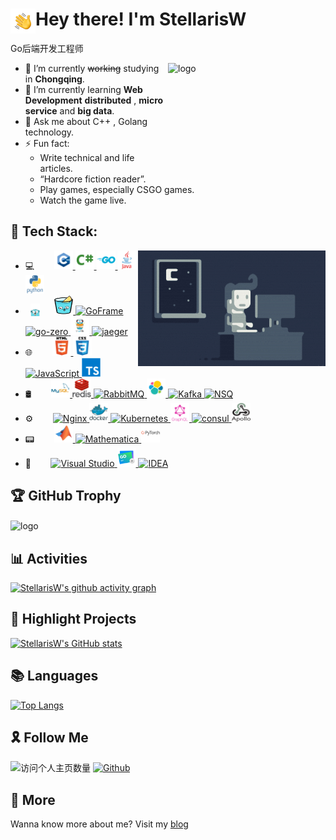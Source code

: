 
# Hey there! I'm StellarisW <img alt="Night Coding" src="./assets/Hand-Wave.gif" width='40' align="left"/>

Go后端开发工程师

<img src="https://github-readme-stats.vercel.app/api?username=stellarisw&show_icons=true" alt="logo" height="160" align="right" width="50%" />

- 🔭 I’m currently ~~working~~ studying in **Chongqing**.
- 🌱 I’m currently learning **Web Development** **distributed** , **micro service** and **big data**.
- 💬 Ask me about C++ , Golang technology.
- ⚡ Fun fact: 
  - Write technical and life articles.
  - “Hardcore fiction reader”.
  - Play games, especially CSGO games.
  - Watch the game live.



## 🚀 Tech Stack:
- 💻 &nbsp;&nbsp;&nbsp;&nbsp;&nbsp;&nbsp;
  <a href="https://www.cplusplus.com/" target="_blank">
    <img src="https://raw.githubusercontent.com/edent/SuperTinyIcons/master/images/svg/cplusplus.svg"
         alt="C++"
         alt="aws" width="30" height="30"/>
  </a>
  <a href="https://en.wikipedia.org/wiki/C_Sharp_(programming_language)" target="_blank">
    <img src="https://raw.githubusercontent.com/vscode-icons/vscode-icons/master/icons/file_type_csharp.svg "
         alt="C#"
         width="30"
         height="30"/>
  </a>
  <a href="https://go.dev/" target="_blank">
    <img src="https://raw.githubusercontent.com/devicons/devicon/master/icons/go/go-original-wordmark.svg"
         alt="go"
         width="30"
         height="30">
  </a>
  <img alt="Night Coding" src="https://raw.githubusercontent.com/stellarisw/stellarisw/master/assets/Night-Coding.gif" align="right"/>
  <a href="https://www.java.com/" target="_blank">
    <img src="https://raw.githubusercontent.com/devicons/devicon/master/icons/java/java-original-wordmark.svg"
         alt="Java"
         width="30"
         height="30">
  </a>
    <a href="https://www.python.org/" target="_blank">
    <img src="https://raw.githubusercontent.com/devicons/devicon/master/icons/python/python-original-wordmark.svg"
         alt="Python"
         alt="aws" width="30" height="30"/>
  </a>
- <img src="assets/gopher.png" height=20px width=15px style="position:relative;top: 3px;left: 8px"> &nbsp;&nbsp;&nbsp;&nbsp;&nbsp;&nbsp;
  <a href="https://github.com/gin-gonic/gin" target="_blank">
    <img src="https://raw.githubusercontent.com/gin-gonic/logo/master/color.png"
        alt="gin-gonic"
        alt="aws" width="30" height="30"/>
  </a>
    <a href="https://github.com/gogf/gf" target="_blank">
    <img src="https://goframe.org/statics/image/gf-head-large.png"
        alt="GoFrame"
        alt="aws" width="30" height="30"/>
  </a>
    <a href="https://github.com/zeromicro/go-zero" target="_blank">
    <img src="https://raw.githubusercontent.com/zeromicro/zero-doc/main/doc/images/go-zero.png"
        alt="go-zero"
        alt="aws" width="30" height="30"/>
  </a>
    <a href="https://github.com/traefik/traefik" target="_blank">
    <img src="https://raw.githubusercontent.com/traefik/traefik/master/docs/content/assets/img/traefik.logo.png"
        alt="traefik"
        alt="aws" width="30" height="30"/>
  </a>
    <a href="https://github.com/jaegertracing/jaeger" target="_blank">
    <img src="https://www.jaegertracing.io/img/jaeger-vector.svg"
        alt="jaeger"
        alt="aws" width="30" height="30"/>
  </a>
- 🌐 &nbsp;&nbsp;&nbsp;&nbsp;&nbsp;&nbsp;
  <a href="https://www.w3schools.com/html/" target="_blank">
    <img src="https://raw.githubusercontent.com/devicons/devicon/master/icons/html5/html5-original-wordmark.svg"
       alt="HTML5"
       width="30"
       height="30">
  </a>
  <a href="https://www.w3schools.com/css/" target="_blank">
   <img src="https://raw.githubusercontent.com/devicons/devicon/master/icons/css3/css3-original-wordmark.svg"
       alt="CSS3"
       width="30"
       height="30">
  </a>
  <a href="https://www.javascript.com/" target="_blank">
   <img src="https://www.vectorlogo.zone/logos/javascript/javascript-vertical.svg"
       alt="JavaScript"
       width="30"
       height="30">
  </a>
   <a href="https://www.typescriptlang.org/" target="_blank">
   <img src="https://raw.githubusercontent.com/devicons/devicon/master/icons/typescript/typescript-original.svg"
       alt="TypeScript"
       width="30"
       height="30">
  </a>
- 🛢 &nbsp;&nbsp;&nbsp;&nbsp;&nbsp;&nbsp;
  <a href="https://www.mysql.com/" target="_blank">
    <img src="https://raw.githubusercontent.com/devicons/devicon/master/icons/mysql/mysql-original-wordmark.svg"
       alt="MySQL"
       width="30"
       height="30">
  </a>
  <a href="https://redis.io/" target="_blank">
    <img src="https://raw.githubusercontent.com/devicons/devicon/master/icons/redis/redis-original-wordmark.svg"
       alt="Redis"
       width="30"
       height="30">
  </a>
  <a href="https://www.rabbitmq.com/" target="_blank">
    <img src="https://raw.githubusercontent.com/detain/svg-logos/master/svg/rabbitmq.svg"
       alt="RabbitMQ"
       width="30"
       height="30">
  </a>
   <a href="https://elastic.co/" target="_blank">
    <img src="https://raw.githubusercontent.com/edent/SuperTinyIcons/master/images/svg/elastic.svg"
       alt="Elastic"
       width="30"
       height="30">
  </a>
  <a href="https://kafka.apache.org/" target="_blank">
    <img src="https://www.vectorlogo.zone/logos/apache_kafka/apache_kafka-vertical.svg"
       alt="Kafka"
       width="30"
       height="30">
  </a>
  <a href="https://nsq.io/" target="_blank">
    <img src="https://nsq.io/static/img/nsq_blue.png"
       alt="NSQ"
       width="30"
       height="30">
  </a>
- ⚙️ &nbsp;&nbsp;&nbsp;&nbsp;&nbsp;&nbsp;
  <a href="https://www.nginx.com/" target="_blank">
   <img src="https://www.vectorlogo.zone/logos/nginx/nginx-icon.svg"
       alt="Nginx"
       width="30"
       height="30">
  </a>
  <a href="https://www.docker.com/" target="_blank">
    <img src="https://raw.githubusercontent.com/devicons/devicon/master/icons/docker/docker-original-wordmark.svg"
       alt="Markdown"
       width="30"
       height="30">
  </a>
  <a href="https://kubernetes.io/" target="_blank">
    <img src="https://www.vectorlogo.zone/logos/kubernetes/kubernetes-icon.svg"
       alt="Kubernetes"
       width="30"
       height="30">
  </a>
  <a href="https://graphql.org/" target="_blank">
  <img src="https://raw.githubusercontent.com/devicons/devicon/master/icons/graphql/graphql-plain-wordmark.svg"
    alt="GraphQL"
    width="30"
    height="30">
  </a>
  <a href="https://github.com/hashicorp/consul" target="_blank">
  <img src="https://raw.githubusercontent.com/hashicorp/consul/main/website/public/img/favicon.ico"
    alt="consul"
    width="30"
   height="30"/>
  </a>
  </a>
  <a href="https://www.apolloconfig.com" target="_blank">
  <img src="https://raw.githubusercontent.com/cncf/landscape/master/hosted_logos/apollo.svg"
    alt="Apollo"
    width="30"
    height="30"/>
  </a>
- 📟 &nbsp;&nbsp;&nbsp;&nbsp;&nbsp;&nbsp;
  <a href="https://www.mathworks.com/" target="_blank">
    <img src="https://github.com/devicons/devicon/blob/master/icons/matlab/matlab-original.svg"
       alt="Matlab"
       width="30"
       height="30">
  </a>
  <a href="https://www.wolfram.com/mathematica/" target="_blank">
    <img src="https://github.com/detain/svg-logos/blob/master/svg/mathematica.svg"
       alt="Mathematica"
       width="30"
       height="30">
  </a>
  <a href="https://pytorch.org/" target="_blank">
    <img src="https://raw.githubusercontent.com/devicons/devicon/master/icons/pytorch/pytorch-original-wordmark.svg"
       alt="PyTorch"
       width="30"
       height="30">
  </a>
- 🔧 &nbsp;&nbsp;&nbsp;&nbsp;&nbsp;&nbsp;
  <a href="https://visualstudio.microsoft.com/" target="_blank">
    <img src="https://github.com/get-icon/geticon/blob/master/icons/visual-studio.svg"
       alt="Visual Studio"
       width="30"
       height="30">
  </a>
  <a href="https://www.jetbrains.com/go/" target="_blank">
   <img src="https://github.com/keeferrourke/la-capitaine-icon-theme/blob/master/apps/scalable/goland.svg"
       alt="Goland"
       width="30"
       height="30">
  </a>
  <a href="https://www.jetbrains.com/idea/" target="_blank">
    <img src="https://github.com/detain/svg-logos/blob/master/svg/intellij-idea-1.svg"
       alt="IDEA"
       width="30"
       height="30">
  </a>


<!-- [![个人博客](https://img.shields.io/badge/-个人博客（duktig.cn）-c14438?style=flat-square&logo=B&logoColor=white)](https://duktig.cn/)
[![Gitee](https://img.shields.io/badge/-码云-EA4335?style=flat-square&logo=Gitee&logoColor=white)](https://gitee.com/duktig666)
[![CSDN](https://img.shields.io/badge/-CSDN-c14438?style=flat-square&logo=C&logoColor=white)](https://blog.csdn.net/qq_42937522?spm=1000.2115.3001.5343)
[![简书](https://img.shields.io/badge/-简书-c14438?style=flat-square&logo=简&logoColor=white)](https://www.jianshu.com/u/421632ec0dc8)
[![Gmail Badge](https://img.shields.io/badge/gmail-ren_shi_wei@qq.com-Green?style=flat-square&logo=Gmail&logoColor=white&link=mailto:ren_shi_wei@qq.com)](mailto:ren_shi_wei@qq.com) -->

## 🏆 GitHub Trophy
<img src="https://github-profile-trophy.vercel.app/?username=stellarisw&theme=flat&column=7" alt="logo" height="160" align="center" style="margin: auto;" />

## 📊 Activities
[![StellarisW's github activity graph](https://activity-graph.herokuapp.com/graph?username=stellarisw&theme=minimal)]([https://github.com/ashutosh00710/github-readme-activity-graph](https://github.com/StellarisW))

## 📱 Highlight Projects

[![StellarisW's GitHub stats](https://github-readme-stats.vercel.app/api/pin?username=StellarisW&repo=gojson&show_icons=true&line_height=27&title_color=3080ed&text_color=434d58&icon_color=6aa6f8)](https://github.com/StellarisW/gojson)

## 📚 Languages
[![Top Langs](https://github-readme-stats.vercel.app/api/top-langs/?username=stellarisW)](https://github.com/StellarisW?tab=repositories)

## 🎗 Follow Me
![访问个人主页数量](https://komarev.com/ghpvc/?username=stellarisw&color=green)
[![Github](https://img.shields.io/github/followers/stellarisw?label=Github&style=social)](https://github.com/stellarisw)

## 🔗 More
Wanna know more about me?
Visit my [blog](https://blog.stellaris.wang)
